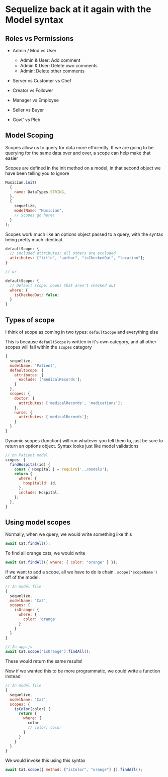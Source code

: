 # Sequelize back at it again with the Model syntax

## Roles vs Permissions

- Admin / Mod vs User

  - Admin & User: Add comment
  - Admin & User: Delete own comments
  - Admin: Delete other comments

- Server vs Customer vs Chef
- Creator vs Follower
- Manager vs Employee
- Seller vs Buyer
- Govt' vs Pleb

## Model Scoping

Scopes allow us to query for data more efficiently. If we are going to be querying for the same data over and over, a scope can help make that easier

Scopes are defined in the init method on a model, in that second object we have been telling you to ignore

```js
Musician.init(
  {
    name: DataTypes.STRING,
  },
  {
    sequelize,
    modelName: "Musician",
    // Scopes go here!
  }
);
```

Scopes work much like an options object passed to a query, with the syntax being pretty much identical.

```js
defaultScope: {
  // included attributes; all others are excluded
  attributes: ["title", "author", "isCheckedOut", "location"];
}

// or

defaultScope: {
  // Default scope: books that aren't checked out
  where: {
    isCheckedOut: false;
  }
}
```

## Types of scope

I think of scope as coming in two types: `defaultScope` and everything else

This is because `defaultScope` is written in it's own category, and all other scopes will fall within the `scopes` category

```js
{
  sequelize,
  modelName: 'Patient',
  defaultScope: {
    attributes: {
      exclude: ['medicalRecords'];
    }
  },
  scopes: {
    doctor: {
      attributes: ['medicalRecords', 'medications'];
    },
    nurse: {
      attributes: ['medicalRecords'];
    }
  }
}
```

Dynamic scopes (function) will run whatever you tell them to, just be sure to return an options object. Syntax looks just like model validations

```js
// on Patient model
scopes: {
  findHospital(id) {
    const { Hospital } = require('../models');
    return {
      where: {
        hospitalId: id,
      },
      include: Hospital,
    };
  },
}
```

## Using model scopes

Normally, when we query, we would write something like this

```js
await Cat.findAll();
```

To find all orange cats, we would write

```js
await Cat.findAll({ where: { color: "orange" } });
```

If we want to add a scope, all we have to do is chain `.scope('scopeName')` off of the model.

```js
// In model file
{
  sequelize,
  modelName: 'Cat',
  scopes: {
    isOrange: {
      where: {
        color: 'orange'
      }
    }
  }
}

// In app.js
await Cat.scope('isOrange').findAll();
```

These would return the same results!

Now if we wanted this to be more programmatic, we could write a function instead

```js
// In model file
{
  sequelize,
  modelName: 'Cat',
  scopes: {
    isColor(color) {
      return {
        where: {
          color
          // color: color
        }
      }
    }
  }
}
```

We would invoke this using this syntax

```js
await Cat.scope({ method: ["isColor", "orange"] }).findAll();
```
